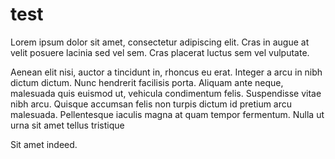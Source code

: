 # test

Lorem ipsum dolor sit amet, consectetur adipiscing elit. Cras in augue at velit posuere lacinia sed vel sem. Cras placerat luctus sem vel vulputate.

Aenean elit nisi, auctor a tincidunt in, rhoncus eu erat. Integer a arcu in nibh dictum dictum. Nunc hendrerit facilisis porta. Aliquam ante neque, malesuada quis euismod ut, vehicula condimentum felis. Suspendisse vitae nibh arcu. Quisque accumsan felis non turpis dictum id pretium arcu malesuada. Pellentesque iaculis magna at quam tempor fermentum. Nulla ut urna sit amet tellus tristique

Sit amet indeed.
